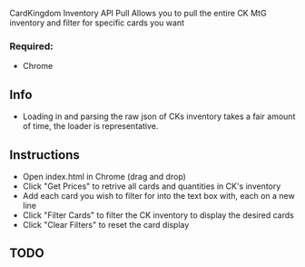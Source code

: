 CardKingdom Inventory API Pull
Allows you to pull the entire CK MtG inventory and filter for specific cards you want

### Required:
* Chrome

## Info
* Loading in and parsing the raw json of CKs inventory takes a fair amount of time, the loader is representative.

## Instructions
* Open index.html in Chrome (drag and drop)
* Click "Get Prices" to retrive all cards and quantities in CK's inventory
* Add each card you wish to filter for into the text box with, each on a new line
* Click "Filter Cards" to filter the CK inventory to display the desired cards
* Click "Clear Filters" to reset the card display

## TODO
